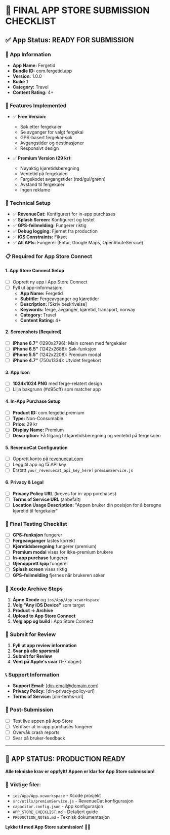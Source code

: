 # 🚀 FINAL APP STORE SUBMISSION CHECKLIST

## ✅ App Status: READY FOR SUBMISSION

### 📱 App Information
- **App Name:** Fergetid
- **Bundle ID:** com.fergetid.app
- **Version:** 1.0.0
- **Build:** 1
- **Category:** Travel
- **Content Rating:** 4+

### 🎯 Features Implemented
- ✅ **Free Version:**
  - Søk etter fergekaier
  - Se avganger for valgt fergekai
  - GPS-basert fergekai-søk
  - Avgangstider og destinasjoner
  - Responsivt design

- ✅ **Premium Version (29 kr):**
  - Nøyaktig kjøretidsberegning
  - Ventetid på fergekaien
  - Fargekodet avgangstider (rød/gul/grønn)
  - Avstand til fergekaier
  - Ingen reklame

### 🔧 Technical Setup
- ✅ **RevenueCat:** Konfigurert for in-app purchases
- ✅ **Splash Screen:** Konfigurert og testet
- ✅ **GPS-feilmelding:** Fungerer riktig
- ✅ **Debug logging:** Fjernet fra production
- ✅ **iOS Constraints:** Fikset
- ✅ **All APIs:** Fungerer (Entur, Google Maps, OpenRouteService)

### 📋 Required for App Store Connect

#### 1. App Store Connect Setup
- [ ] Opprett ny app i App Store Connect
- [ ] Fyll ut app-informasjon:
  - **App Name:** Fergetid
  - **Subtitle:** Fergeavganger og kjøretider
  - **Description:** [Skriv beskrivelse]
  - **Keywords:** ferge, avganger, kjøretid, transport, norway
  - **Category:** Travel
  - **Content Rating:** 4+

#### 2. Screenshots (Required)
- [ ] **iPhone 6.7"** (1290x2796): Main screen med fergekaier
- [ ] **iPhone 6.5"** (1242x2688): Søk-funksjon
- [ ] **iPhone 5.5"** (1242x2208): Premium modal
- [ ] **iPhone 4.7"** (750x1334): Utvidet fergekort

#### 3. App Icon
- [ ] **1024x1024 PNG** med ferge-relatert design
- [ ] Lilla bakgrunn (#d95cff) som matcher app

#### 4. In-App Purchase Setup
- [ ] **Product ID:** com.fergetid.premium
- [ ] **Type:** Non-Consumable
- [ ] **Price:** 29 kr
- [ ] **Display Name:** Premium
- [ ] **Description:** Få tilgang til kjøretidsberegning og ventetid på fergekaien

#### 5. RevenueCat Configuration
- [ ] Opprett konto på [revenuecat.com](https://revenuecat.com)
- [ ] Legg til app og få API key
- [ ] Erstatt `your_revenuecat_api_key_here` i `premiumService.js`

#### 6. Privacy & Legal
- [ ] **Privacy Policy URL** (kreves for in-app purchases)
- [ ] **Terms of Service URL** (anbefalt)
- [ ] **Location Usage Description:** "Appen bruker din posisjon for å beregne kjøretid til fergekaier"

### 🧪 Final Testing Checklist
- [ ] **GPS-funksjon** fungerer
- [ ] **Fergeavganger** lastes korrekt
- [ ] **Kjøretidsberegning** fungerer (premium)
- [ ] **Premium modal** vises for ikke-premium brukere
- [ ] **In-app purchase** fungerer
- [ ] **Gjenopprett kjøp** fungerer
- [ ] **Splash screen** vises riktig
- [ ] **GPS-feilmelding** fjernes når brukeren søker

### 📱 Xcode Archive Steps
1. **Åpne Xcode** og `ios/App/App.xcworkspace`
2. **Velg "Any iOS Device"** som target
3. **Product → Archive**
4. **Upload to App Store Connect**
5. **Velg app og build** i App Store Connect

### 🚀 Submit for Review
1. **Fyll ut app review information**
2. **Svar på alle spørsmål**
3. **Submit for Review**
4. **Vent på Apple's svar** (1-7 dager)

### 📞 Support Information
- **Support Email:** [din-email@domain.com]
- **Privacy Policy:** [din-privacy-policy-url]
- **Terms of Service:** [din-terms-url]

### 🎯 Post-Submission
- [ ] Test live appen på App Store
- [ ] Verifiser at in-app purchases fungerer
- [ ] Overvåk crash reports
- [ ] Svar på bruker-feedback

---

## 🎉 APP STATUS: PRODUCTION READY

**Alle tekniske krav er oppfylt!**
**Appen er klar for App Store submission!**

### 📁 Viktige filer:
- `ios/App/App.xcworkspace` - Xcode prosjekt
- `src/utils/premiumService.js` - RevenueCat konfigurasjon
- `capacitor.config.json` - App konfigurasjon
- `APP_STORE_CHECKLIST.md` - Detaljert guide
- `PRODUCTION_NOTES.md` - Teknisk dokumentasjon

**Lykke til med App Store submission!** 🚀✨ 